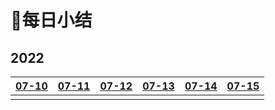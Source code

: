 # 🎯每日小结

## 2022

| [07-10](/每日小结/07-10.md) | [07-11](/每日小结/07-11.md) | [07-12](/每日小结/07-12.md) | [07-13](/每日小结/07-13.md) | [07-14](/每日小结/07-14.md) | [07-15](/每日小结/07-15.md) |
| :-------------------------: | :-------------------------: | :-------------------------: | :-------------------------: | :-------------------------: | :-------------------------: |
|                             |                             |                             |                             |                             |                             |



